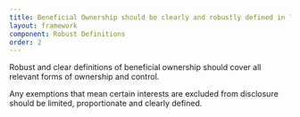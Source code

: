 ```yaml
---
title: Beneficial Ownership should be clearly and robustly defined in law
layout: framework
component: Robust Definitions
order: 2
---
```


Robust and clear definitions of beneficial ownership should cover all relevant forms of ownership and control. 

Any exemptions that mean certain interests are excluded from disclosure should be limited, proportionate and clearly defined. 
